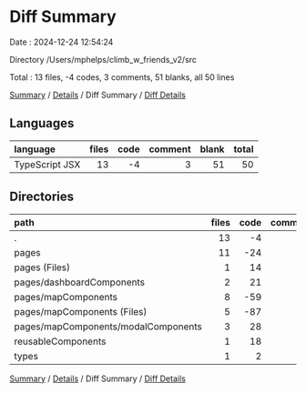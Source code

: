 # Diff Summary

Date : 2024-12-24 12:54:24

Directory /Users/mphelps/climb_w_friends_v2/src

Total : 13 files,  -4 codes, 3 comments, 51 blanks, all 50 lines

[Summary](results.md) / [Details](details.md) / Diff Summary / [Diff Details](diff-details.md)

## Languages
| language | files | code | comment | blank | total |
| :--- | ---: | ---: | ---: | ---: | ---: |
| TypeScript JSX | 13 | -4 | 3 | 51 | 50 |

## Directories
| path | files | code | comment | blank | total |
| :--- | ---: | ---: | ---: | ---: | ---: |
| . | 13 | -4 | 3 | 51 | 50 |
| pages | 11 | -24 | 0 | 50 | 26 |
| pages (Files) | 1 | 14 | 0 | 9 | 23 |
| pages/dashboardComponents | 2 | 21 | 1 | 7 | 29 |
| pages/mapComponents | 8 | -59 | -1 | 34 | -26 |
| pages/mapComponents (Files) | 5 | -87 | -2 | 16 | -73 |
| pages/mapComponents/modalComponents | 3 | 28 | 1 | 18 | 47 |
| reusableComponents | 1 | 18 | 3 | 1 | 22 |
| types | 1 | 2 | 0 | 0 | 2 |

[Summary](results.md) / [Details](details.md) / Diff Summary / [Diff Details](diff-details.md)